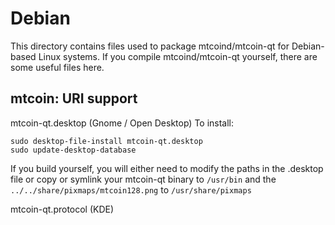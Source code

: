 
Debian
====================
This directory contains files used to package mtcoind/mtcoin-qt
for Debian-based Linux systems. If you compile mtcoind/mtcoin-qt yourself, there are some useful files here.

## mtcoin: URI support ##


mtcoin-qt.desktop  (Gnome / Open Desktop)
To install:

	sudo desktop-file-install mtcoin-qt.desktop
	sudo update-desktop-database

If you build yourself, you will either need to modify the paths in
the .desktop file or copy or symlink your mtcoin-qt binary to `/usr/bin`
and the `../../share/pixmaps/mtcoin128.png` to `/usr/share/pixmaps`

mtcoin-qt.protocol (KDE)

